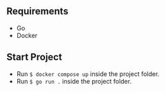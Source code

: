 ## Requirements

- Go
- Docker

## Start Project

- Run `$ docker compose up` inside the project folder.
- Run `$ go run .` inside the project folder.